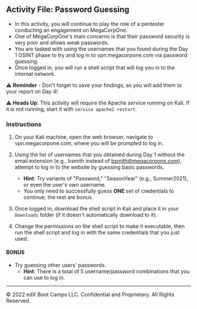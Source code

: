 ## Activity File: Password Guessing

- In this activity, you will continue to play the role of a pentester conducting an engagement on MegaCorpOne.
- One of MegaCorpOne's main concerns is that their password security is very poor and allows weak passwords.
- You are tasked with using the usernames that you found during the Day 1 OSINT phase to try and log in to vpn.megacorpone.com via password guessing.
- Once logged in, you will run a shell script that will log you in to the internal network.

⚠️ **Reminder** - Don't forget to save your findings, as you will add them to your report on Day 4!

:warning: **Heads Up**: This activity will require the Apache service running on Kali. If it is not running, start it with `service apache2 restart`.

### Instructions

1. On your Kali machine, open the web browser, navigate to vpn.megacorpone.com, where you will be prompted to log in.

2. Using the list of usernames that you obtained during Day 1 without the email extension (e.g., bsmith instead of bsmith@megacorpone.com), attempt to log in to the website by guessing basic passwords.
    - **Hint**: Try variants of "Password," "SeasonYear" (e.g., Summer2021), or even the user's own username. 
    - You only need to successfully guess **ONE** set of credentials to continue; the rest are bonus.

3. Once logged in, download the shell script in Kali and place it in your `Downloads` folder (if it doesn't automatically download to it). 

4. Change the permissions on the shell script to make it executable, then run the shell script and log in with the same credentials that you just used.

#### BONUS 

- Try guessing other users' passwords. 
   - **Hint**: There is a total of 5 username/password combinations that you can use to log in. 

---
© 2022 edX Boot Camps LLC. Confidential and Proprietary. All Rights Reserved.



